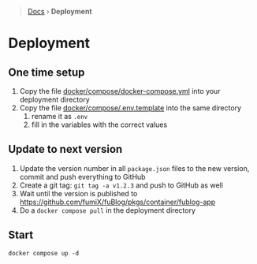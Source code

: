 > [Docs](../README.md) › **Deployment**

# Deployment

## One time setup
1. Copy the file [docker/compose/docker-compose.yml](../../docker/compose/docker-compose.yml) into your deployment directory
2. Copy the file [docker/compose/.env.template](../../docker/compose/.env.template) into the same directory
   1. rename it as `.env`
   2. fill in the variables with the correct values

## Update to next version

1. Update the version number in all `package.json` files to the new version, commit and push everything to GitHub
2. Create a git tag: `git tag -a v1.2.3` and push to GitHub as well
3. Wait until the version is published to https://github.com/fumiX/fuBlog/pkgs/container/fublog-app
4. Do a `docker compose pull` in the deployment directory

## Start

```shell
docker compose up -d
```
